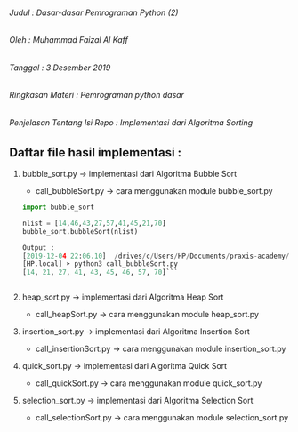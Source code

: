 ###### Judul : Dasar-dasar Pemrograman Python (2)
###### Oleh : Muhammad Faizal Al Kaff
###### Tanggal : 3 Desember 2019
###### Ringkasan Materi : Pemrograman python dasar
###### Penjelasan Tentang Isi Repo : Implementasi dari Algoritma Sorting

## Daftar file hasil implementasi :
1. bubble_sort.py -> implementasi dari Algoritma Bubble Sort
	- call_bubbleSort.py -> cara menggunakan module bubble_sort.py
	```python
	import bubble_sort

	nlist = [14,46,43,27,57,41,45,21,70]
	bubble_sort.bubbleSort(nlist)
	
	Output :
	[2019-12-04 22:06.10]  /drives/c/Users/HP/Documents/praxis-academy/novice/01-02
	[HP.local] ➤ python3 call_bubbleSort.py
	[14, 21, 27, 41, 43, 45, 46, 57, 70]```


	
2. heap_sort.py -> implementasi dari Algoritma Heap Sort
	- call_heapSort.py -> cara menggunakan module heap_sort.py
	
3. insertion_sort.py -> implementasi dari Algoritma Insertion Sort
	- call_insertionSort.py -> cara menggunakan module insertion_sort.py
	
4. quick_sort.py -> implementasi dari Algoritma Quick Sort
	- call_quickSort.py -> cara menggunakan module quick_sort.py
	
5. selection_sort.py -> implementasi dari Algoritma Selection Sort
	- call_selectionSort.py -> cara menggunakan module selection_sort.py